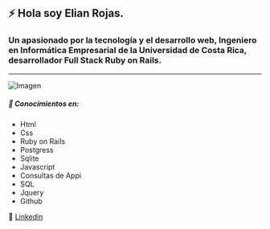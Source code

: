 
## ⚡ Hola soy Elian Rojas.
### Un apasionado por la tecnología y el desarrollo web, Ingeniero en Informática Empresarial de la Universidad de Costa Rica, desarrollador Full Stack Ruby on Rails.
---

![Imagen](https://i.gifer.com/7SvE.gif)
##### 💬 Conocimientos  en:

- Html 
- Css
- Ruby on Rails
- Postgress
- Sqlite
- Javascript
- Consultas de Appi
- SQL
- Jquery 
- Github

🔭 [Linkedin](https://www.linkedin.com/in/elian-rojas/)


<!--
**Elian1978/Elian1978** is a ✨ _special_ ✨ repository because its `README.md` (this file) appears on your GitHub profile.

Here are some ideas to get you started:

- 🔭 I’m currently working on ...
- 🌱 I’m currently learning ...
- 👯 I’m looking to collaborate on ...
- 🤔 I’m looking for help with ...
- 💬 Ask me about ...
- 📫 How to reach me: ...
- 😄 Pronouns: ...
- ⚡ Fun fact: ...
-->
